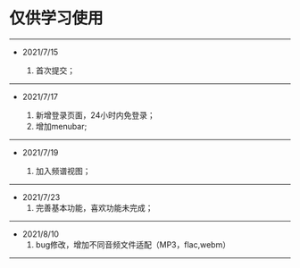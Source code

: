 # 仅供学习使用 #

----------
- 2021/7/15
	
	1. 首次提交；

----------

- 2021/7/17

	1. 新增登录页面，24小时内免登录；
	2. 增加menubar;

----------
- 2021/7/19
	
	1. 加入频谱视图；
	

----------
- 2021/7/23 
	1. 完善基本功能，喜欢功能未完成；

----------

- 2021/8/10
	1. bug修改，增加不同音频文件适配（MP3，flac,webm）
	
				

----------
